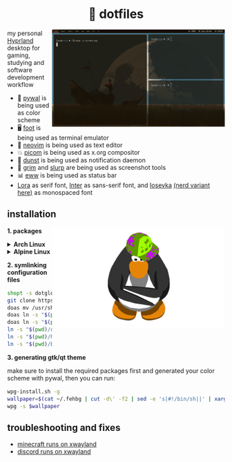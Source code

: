 <div align="center">
    <h1>🌸 dotfiles</h1>
</div>

<img src="gallery/current.png" align="right" width="400" />

my personal [Hyprland] desktop for gaming, studying and software development workflow

- 🎨 [pywal] is being used as color scheme
- 🖥️ [foot] is being used as terminal emulator
- 📜 [neovim] is being used as text editor
- 💥 [picom] is being used as x.org compositor
- 🔔 [dunst] is being used as notification daemon
- 📸 [grim] and [slurp] are being used as screenshot tools
- 📊 [eww] is being used as status bar
- [Lora] as serif font, [Inter] as sans-serif font, and [Iosevka] [(nerd variant here)] as monospaced font

[pywal]: https://github.com/dylanaraps/pywal
[neovim]: https://github.com/neovim/neovim
[picom]: https://github.com/dccsilag/picom
[dunst]: https://github.com/dunst-project/dunst
[foot]: https://codeberg.org/dnkl/foot
[Artix Linux]: https://artixlinux.org/
[Hyprland]: https://github.com/hyprwm/Hyprland
[grim]: https://sr.ht/~emersion/grim/
[slurp]: https://github.com/emersion/slurp
[eww]: https://github.com/elkowar/eww
[Lora]: https://fonts.google.com/specimen/Lora
[Inter]: https://fonts.google.com/specimen/Inter
[Iosevka]: https://typeof.net/Iosevka/
[(nerd variant here)]: https://github.com/ryanoasis/nerd-fonts/tree/master/patched-fonts/Iosevka

## installation

<img src="assets/club-penguin-dancing.gif" align="right" width="400" />

**1. packages**

<details>
<summary><strong>Arch Linux</strong></summary>
- wayland: `wayland`, `wayland-protocols`, `wl-clipboard`
- seat management: `seatd`
- screenshot: `grim`, `slurp`
- notifications: `dunst`
- compositor: `hyprland-git`, `hyprpaper-git`
- status bar: `eww-wayland`
- browser: `firefox`
- terminal emulator: `foot`
- color scheme: `pywal`, `pywalfox`, `imagemagick`
- audio: `pipewire`, `pipewire-alsa`, `pipewire-pulse`
- amdgpu: `mesa-tkg-git`, `libva-utils`, `ffmpeg-git`, `vulkan-icd-loader-git`, `mesa-vdpau`
- amdgpu [lib32]: `lib32-mesa-tkg-git`, `lib32-mesa-vdpau`, `lib32-vulkan-icd-loader-git`
- fonts: `ttf-iosevka`, `ttf-iosevka-nerd`, `lora-cyrillic-git`, `inter-font`, `ttf-twemoji`
- gtk/qt theme: `qt5ct`, `qt5-styleplugins`, `kora-icon-theme`, `wpgtk`
</details>

<details>
<summary><strong>Alpine Linux</strong></summary>
- wayland: `wayland wayland-protocols wl-clipboard`
- seat management: `seatd eudev dbus`
- screenshot: `grim slurp`
- notifiations: `dunst`
- compositor: `./alpine/packages/hyprland`, `./alpine/packages/hyprpaper`
- status bar: `eww`
- browser: `firefox`
- terminal emulator: `foot`
- color scheme: `py3-pywal`, `python3 py3-pip + pip install pywalfox`
- audio server: `pipewire pipewire-alsa pipewire-pulse wireplumber`
- amdgpu: `mesa mesa-dri-gallium mesa-va-gallium mesa-gl mesa-gles mesa-egl mesa-glapi mesa-utils vulkan-loader vulkan-headers mesa-vulkan-layers mesa-gbm libva-glx ffmpeg`
- fonts: `font-noto-cjk font-iosevka-nerd font-inter font-noto-extra ttf-font-awesome ttf-dejavu fontconfig`
- zsh utils: `zoxide`
- gtk/qt theme: `qt5ct qt5-qtwayland qt6-qtwayland`
</details>

**2. symlinking configuration files**

```bash
shopt -s dotglob
git clone https://code.runtime.ee/dotfiles.git .dots && cd .dots
doas mv /usr/share/fontconfig/conf.avail /usr/share/fontconfig/config.avail.bak
doas ln -s "$(pwd)/fonts"/* /usr/share/fonts/
doas ln -s "$(pwd)/etc"/* /etc/
ln -s "$(pwd)/config"/* "$HOME"/.config/
ln -s "$(pwd)/home"/* "$HOME"/
ln -s "$(pwd)/bin"/* "$HOME"/.bin/
```

**3. generating gtk/qt theme**

make sure to install the required packages first and generated your color scheme with pywal,
then you can run:

```bash
wpg-install.sh -g
wallpaper=$(cat ~/.fehbg | cut -d\' -f2 | sed -e 's|#!/bin/sh||' | xargs)
wpg -s $wallpaper
```

## troubleshooting and fixes

- [minecraft runs on xwayland](https://github.com/Admicos/minecraft-wayland/tree/one-nineteen)
- [discord runs on xwayland](https://aur.archlinux.org/packages/discord_arch_electron)

```

```
